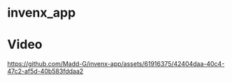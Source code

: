 # invenx_app

# Video


https://github.com/Madd-G/invenx-app/assets/61916375/42404daa-40c4-47c2-af5d-40b583fddaa2

